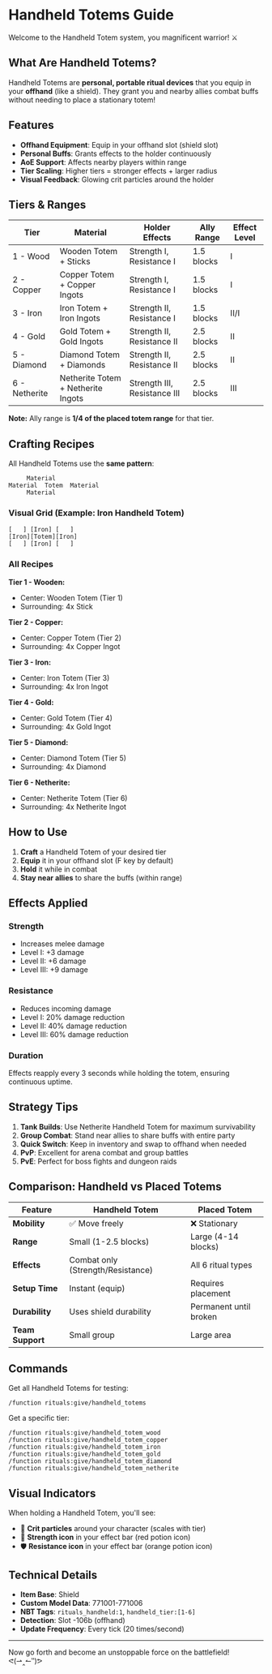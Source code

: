 # Handheld Totems Guide

Welcome to the Handheld Totem system, you magnificent warrior! ⚔️

## What Are Handheld Totems?

Handheld Totems are **personal, portable ritual devices** that you equip in your **offhand** (like a shield). They grant you and nearby allies combat buffs without needing to place a stationary totem!

## Features

- **Offhand Equipment**: Equip in your offhand slot (shield slot)
- **Personal Buffs**: Grants effects to the holder continuously
- **AoE Support**: Affects nearby players within range
- **Tier Scaling**: Higher tiers = stronger effects + larger radius
- **Visual Feedback**: Glowing crit particles around the holder

## Tiers & Ranges

| Tier | Material | Holder Effects | Ally Range | Effect Level |
|------|----------|----------------|------------|--------------|
| 1 - Wood | Wooden Totem + Sticks | Strength I, Resistance I | 1.5 blocks | I |
| 2 - Copper | Copper Totem + Copper Ingots | Strength I, Resistance I | 1.5 blocks | I |
| 3 - Iron | Iron Totem + Iron Ingots | Strength II, Resistance I | 1.5 blocks | II/I |
| 4 - Gold | Gold Totem + Gold Ingots | Strength II, Resistance II | 2.5 blocks | II |
| 5 - Diamond | Diamond Totem + Diamonds | Strength II, Resistance II | 2.5 blocks | II |
| 6 - Netherite | Netherite Totem + Netherite Ingots | Strength III, Resistance III | 2.5 blocks | III |

**Note:** Ally range is **1/4 of the placed totem range** for that tier.

## Crafting Recipes

All Handheld Totems use the **same pattern**:

```
     Material
Material  Totem  Material
     Material
```

### Visual Grid (Example: Iron Handheld Totem)

```
[   ] [Iron] [   ]
[Iron][Totem][Iron]
[   ] [Iron] [   ]
```

### All Recipes

**Tier 1 - Wooden:**
- Center: Wooden Totem (Tier 1)
- Surrounding: 4x Stick

**Tier 2 - Copper:**
- Center: Copper Totem (Tier 2)
- Surrounding: 4x Copper Ingot

**Tier 3 - Iron:**
- Center: Iron Totem (Tier 3)
- Surrounding: 4x Iron Ingot

**Tier 4 - Gold:**
- Center: Gold Totem (Tier 4)
- Surrounding: 4x Gold Ingot

**Tier 5 - Diamond:**
- Center: Diamond Totem (Tier 5)
- Surrounding: 4x Diamond

**Tier 6 - Netherite:**
- Center: Netherite Totem (Tier 6)
- Surrounding: 4x Netherite Ingot

## How to Use

1. **Craft** a Handheld Totem of your desired tier
2. **Equip** it in your offhand slot (F key by default)
3. **Hold** it while in combat
4. **Stay near allies** to share the buffs (within range)

## Effects Applied

### Strength
- Increases melee damage
- Level I: +3 damage
- Level II: +6 damage
- Level III: +9 damage

### Resistance
- Reduces incoming damage
- Level I: 20% damage reduction
- Level II: 40% damage reduction
- Level III: 60% damage reduction

### Duration
Effects reapply every 3 seconds while holding the totem, ensuring continuous uptime.

## Strategy Tips

1. **Tank Builds**: Use Netherite Handheld Totem for maximum survivability
2. **Group Combat**: Stand near allies to share buffs with entire party
3. **Quick Switch**: Keep in inventory and swap to offhand when needed
4. **PvP**: Excellent for arena combat and group battles
5. **PvE**: Perfect for boss fights and dungeon raids

## Comparison: Handheld vs Placed Totems

| Feature | Handheld Totem | Placed Totem |
|---------|----------------|--------------|
| **Mobility** | ✅ Move freely | ❌ Stationary |
| **Range** | Small (1-2.5 blocks) | Large (4-14 blocks) |
| **Effects** | Combat only (Strength/Resistance) | All 6 ritual types |
| **Setup Time** | Instant (equip) | Requires placement |
| **Durability** | Uses shield durability | Permanent until broken |
| **Team Support** | Small group | Large area |

## Commands

Get all Handheld Totems for testing:
```
/function rituals:give/handheld_totems
```

Get a specific tier:
```
/function rituals:give/handheld_totem_wood
/function rituals:give/handheld_totem_copper
/function rituals:give/handheld_totem_iron
/function rituals:give/handheld_totem_gold
/function rituals:give/handheld_totem_diamond
/function rituals:give/handheld_totem_netherite
```

## Visual Indicators

When holding a Handheld Totem, you'll see:
- 🌟 **Crit particles** around your character (scales with tier)
- 💫 **Strength icon** in your effect bar (red potion icon)
- 🛡️ **Resistance icon** in your effect bar (orange potion icon)

## Technical Details

- **Item Base**: Shield
- **Custom Model Data**: 771001-771006
- **NBT Tags**: `rituals_handheld:1`, `handheld_tier:[1-6]`
- **Detection**: Slot -106b (offhand)
- **Update Frequency**: Every tick (20 times/second)

---

Now go forth and become an unstoppable force on the battlefield! ᕙ(⇀‸↼‶)ᕗ

